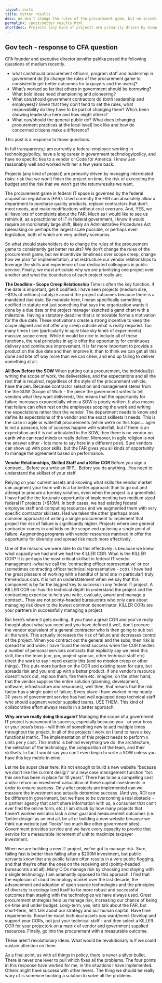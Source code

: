 ```yaml
---
layout: posts
title: better results
desc: We don’t change the rules of the procurement game, but we incentivize timeliness over scope creep, change how we plan for implementation, and restructure our vendor relationships to leverage the skills and experience of our dedicated colleagues in public service. Finally, we must articulate why we are prioritizing one project over another and what the boundaries of each project really are.
permalink: /post/better_results.html
shortdesc: Projects (any kind of project) are primarily driven by managing interrelated risks: risk that we won’t finish the project on time, the risk of exceeding the budget and the risk that we won’t get the return/results we want.
---
```


Gov tech - response to CFA question
-------------------------------------------------

CFA founder and executive director jennifer pahlka posed the following questions of medium recently.  
* what can/should procurement officers, program staff and leadership in government do [tp change the rules of the procurement game to consistently get better outcomes for taxpayers and the users]?
* What’s worked so far that others in government should be borrowing?  What bold ideas need championing and pioneering?
* What can/should government contractors do (both leadership and employees)?  Given that they don’t tend to set the rules, what responsibility do they have to be part of changing them?  Who’s been showing leadership here and how might others?
* What can/should the general public do?  What does [changing procurement practices at the local level] look like and how do concerned citizens make a difference?

This post is a response to those questions.

In full transparency,I am currently a federal employee working in technology/policy, have a long career in government technology/policy, and have no specific ties to a vendor or Code for America.  I know Jen reasonably well and  worked with her a few years back.

Projects (any kind of project) are primarily driven by managing interrelated risks: risk that we won’t finish the project on time, the risk of exceeding the budget and the risk that we won’t get the return/results we want. 

The procurement game in federal IT space is governed by the federal acquisition regulations  (FAR).  Used correctly the FAR can absolutely allow a department to purchase quality products, replace contractors that don’t meet needs, and make modifications without cost overruns. And, YES, we all have lots of complaints about the FAR.  Much as I would like to see us rethink it, as a practitioner of IT in federal government, I know it would require an inordinately large shift, likely an Administrative Procedures Act rulemaking on perhaps the largest scale possible, or perhaps even legislation, both of which are very unlikely scenarios. 

So what should stakeholders do to change the rules of the procurement game to consistently get better results?   We don’t change the rules of the procurement game, but we incentivize timeliness over scope creep, change how we plan for implementation, and restructure our vendor relationships to leverage the skills and experience of our dedicated colleagues in public service. Finally, we must articulate why we are prioritizing one project over another and what the boundaries of each project really are.

**The Deadline - Scope Creep Relationship**
Time is often the key function.  If the date is important, get it codified. I have seen projects (medium size, ~$10s of millions) catalyze around the project outcomes because there is a mandated due date.  By mandate here, I mean specifically something codified in statute not just something that says the organization wants it done by a due date or the project manager sketched a gantt chart with a milestone.  Having a statutory deadline that is  immovable forms a motivation for the due date. These motivations create a strong incentive to keep the scope aligned and not offer any creep outside what is really required.  Too many times I see (particularly in agile blue sky kinds of experiments) massive scope creep.  While it would be nice to include all of these functions, the real principles in agile offer the opportunity for continuous delivery and continuous improvement.  It is far more important to provide a product on the due date and then improve it, than to think we can get all this done and bite off way more than we can chew, and end up failing to deliver something at all.  

**All Bow Before the SOW**
When putting out a procurement, the individual(s) writing the scope of work, the deliverables, and the expectations and all the rest that is required, regardless of the style of the procurement vehicle, have the pen.   Because contractor selection and management stems from the the SOW (Scope of Work - the piece the government writes to tell vendors what they want delivered), this means that the opportunity for failure increases exponentially when a SOW is poorly written. It also means that failure can often rest on the employees scoping the work and writing the expectations rather than the vendor. The department needs to know and define its expectations of the vendor and the exact skillsets it needs. This is the case in agile or waterfall procurements (while we’re on this topic… agile is not a panacea, lots of success happen with waterfall, but if there is an expectation and it is not articulated in the SOW, then there is no vendor on earth who can read minds or really deliver.  Moreover, in agile religion is not the answer either - lots more to say here in a different post).  Sure vendors can show up with poor skills, but the FAR gives you all kinds of opportunity to manage the agreement based on performance.  

**Vendor Relationships, Skilled Staff and a Killer COR**
Before you sign a contract…
Before you write an RFP…
Before you do anything…You need to understand the skillset of your staff. 

Relying on your current assets and knowing what skills the vendor market can augment your team with is a far better approach than to go out and attempt to procure a turnkey solution, even when the project is a greenfield.  I have had the the fortunate opportunity of implementing two medium sized federal IT projects (+$10M).  In both cases, we had existing federal employee staff and computing resources and we augmented them with very specific contractor skillsets.  Had we taken the other (perhaps more common approach) of writing a single procurement to implement that project the risk of failure is significantly higher.  Projects where one general contractor comes in and bids on the scope end up being a single point of failure.  Augmenting programs with vendor resources matrixed in offer the opportunity for diversity and spread risk much more effectively.

One of the reasons we were able to do this effectively is because we knew what capacity we had and we had the KILLER COR. What is the KILLER COR? It is perhaps the most critical skillset in federal IT vendor management -what we call the ‘contracting officer representative’ or cor (sometimes contracting officer technical representative - cotr).  I have had the great pleasure of working with a handful of (and one in particular) truly tremendous cors.  It is not an understatement when we say that this component is by far the biggest key to success in any federal IT project.   A KILLER COR cor has the technical depth to understand the project and the contracting expertise to help you write, evaluate, award and manage a contract.. They are not pointy-headed bureaucrats who only care about managing risk down to the lowest common denominator. KILLER CORs are your partners in successfully managing a project.    

But here’s where it gets exciting. If you have a great COR and you’ve really thought about what you need and you have defined it well, don’t procure the vendor equivalent of a general contractor who is then going to sub out all the work. This actually increases the risk of failure and decreases control of the project. When you contract out the general and the subs, then risk is spread far and wide.  I have found the most success when the COR handles a number of personal services contracts that explicitly say we need this skill, then the team (cor, pm, project sponsor, other technical staff etc) direct the work to say I need exactly this (and no mission creep or other things).  This puts more burden on the COR and existing team for sure, but spreads risk and you end up with a better product.  if one vendor’s resource doesn’t work out, replace them, fire them etc.  imagine, on the other hand, that the vendor supplies the entire solution (planning, development, software, infrastructure and resources), well then, that means that the risk factor has a single point of failure.  Every place I have worked in my nearly 30 years of government service has had well equipped deep technical staff who should augment vendor supplied teams.  USE THEM.   This kind of collaborative effort always results in a better approach.  

**Why are we really doing this again?**
Managing the scope of a government IT project is paramount to success, especially because you - or your boss - or your boss’s boss - will think of something new to add multiple times throughout the project.  In all of the projects I work on I tend to have a key functional metric.  The implementation of this project needs to perform x units per y cost.  This metric is behind  everything we do:  the architecture, the selection of the technology, the composition of the team, and their skillsets.  In fact I would say you can’t even begin to write a SOW unless you have this key metric in mind.  

Let me be super clear here, it’s not enough to build a new website “because we don’t like the current design” or a new case management function “b/c this one has been in place for 10 years”.   There has to be a compelling cost and/or return on investment calculation of these capital investments in order to ensure success.  Only after projects are implemented can we measure the investment and actually determine success. (And yes, ROI can be different in government, but we have to be overcoming a real obstacle - a partner agency that can’t share information with us, a consumer that can’t ever find the online form, etc.)  I am struck by how many projects that haven’t worked well also lack a clear goal and measurement outcomes (i.e. ‘better design’ as an end all, be all or building a new website because we think our website just “looks” too much like other government sites).  Government provides service and we have every capacity to provide that service for a measurable increment of unit to maximize taxpayer investment.  

When we are building a new IT project, we’ve got to manage risk. Sure, failing fast is better than failing after a $200M investment, but public servants know that any public failure often results in a very public flogging, and that they’re often the ones on the receiving end (pointy-headed bureaucrats and all).  Many CIOs manage risk by choosing and staying with a single technology.  I am adamantly opposed to this approach.  I find that the explosion of cloud technology market over the last decade, the advancement and adoption of open source technologies and the principles of diversity in ecology lend itself to far more robust and successful outcomes than staying with the technologies we have always used.  Great procurement strategies help us manage risk, increasing our chance of being on-time and under budget. Long-term, yes, let’s talk about the FAR, but short-term, let’s talk about our strategy and our human capital. Have time requirements. Know  the exact technical assets you want/need. Develop and support your CORs, not just your technical staff - and then select a KILLER COR for your projectork on a matrix of vendor and government supplied resources. Finally, go into the procurement with a measurable outcome. 

These aren’t revolutionary ideas. What would be revolutionary is if we could sustain attention on them. 

As a final point, as with all things in policy, there is never a silver bullet.  There is never one lever to pull which fixes all the problems.  The four points in this response have worked for me, in the situations I have implemented.  Others might have success with other levers.  The thing we should be really wary of is someone hocking a solution to solve all the problems. 
